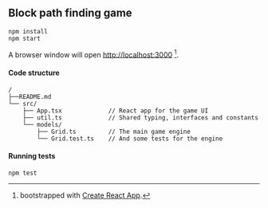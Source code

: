 ## Block path finding game

```
npm install
npm start
```
A browser window will open [http://localhost:3000](http://localhost:3000) [^1].

#### Code structure
```
/
├──README.md
└── src/
    ├── App.tsx             // React app for the game UI
    ├── util.ts             // Shared typing, interfaces and constants
    └── models/
        ├── Grid.ts         // The main game engine
        └── Grid.test.ts    // And some tests for the engine

```

#### Running tests
```
npm test
```

[^1]: bootstrapped with [Create React App](https://github.com/facebook/create-react-app).
